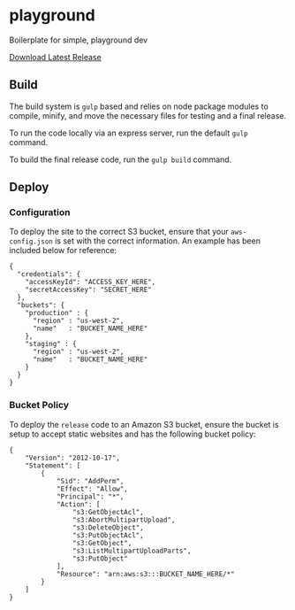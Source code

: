 # playground
Boilerplate for simple, playground dev

[Download Latest Release](https://github.com/psullivan6/playground/releases/latest)

## Build

The build system is `gulp` based and relies on node package modules to compile,
minify, and move the necessary files for testing and a final release.

To run the code locally via an express server, run the default `gulp` command.

To build the final release code, run the `gulp build` command.

## Deploy

### Configuration

To deploy the site to the correct S3 bucket, ensure that your `aws-config.json`
is set with the correct information. An example has been included below for
reference:

```
{
  "credentials": {
    "accessKeyId": "ACCESS_KEY_HERE",
    "secretAccessKey": "SECRET_HERE"
  },
  "buckets": {
    "production" : {
      "region" : "us-west-2",
      "name"   : "BUCKET_NAME_HERE"
    },
    "staging" : {
      "region" : "us-west-2",
      "name"   : "BUCKET_NAME_HERE"
    }
  }
}
```

### Bucket Policy

To deploy the `release` code to an Amazon S3 bucket, ensure the bucket is setup
to accept static websites and has the following bucket policy:
```
{
    "Version": "2012-10-17",
    "Statement": [
        {
            "Sid": "AddPerm",
            "Effect": "Allow",
            "Principal": "*",
            "Action": [
                "s3:GetObjectAcl",
                "s3:AbortMultipartUpload",
                "s3:DeleteObject",
                "s3:PutObjectAcl",
                "s3:GetObject",
                "s3:ListMultipartUploadParts",
                "s3:PutObject"
            ],
            "Resource": "arn:aws:s3:::BUCKET_NAME_HERE/*"
        }
    ]
}
```